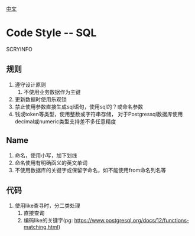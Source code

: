 [中文](./codestyle_sql-cn.md)  
# Code Style -- SQL
SCRYINFO
## 规则
1. 遵守设计原则
	1. 不使用业务数据作为主键
2. 更新数据时使用乐观锁
3. 禁止使用参数直接生成sql语句，使用sql的？或命名参数
4. 钱或token等类型，使用整数或字符串存储， 对于Postgressql数据库使用decimal或numeric类型支持差不多任意精度
## Name 
1. 命名，使用小写，加下划线
2. 命名使用有明确函义的英文单词
3. 不使用数据库的关键字或保留字命名，如不能使用from命名列名等
## 代码
1. 使用like查寻时，分二类处理
   1. 直接查询
   2. 编码like的关键字(pg:  https://www.postgresql.org/docs/12/functions-matching.html)